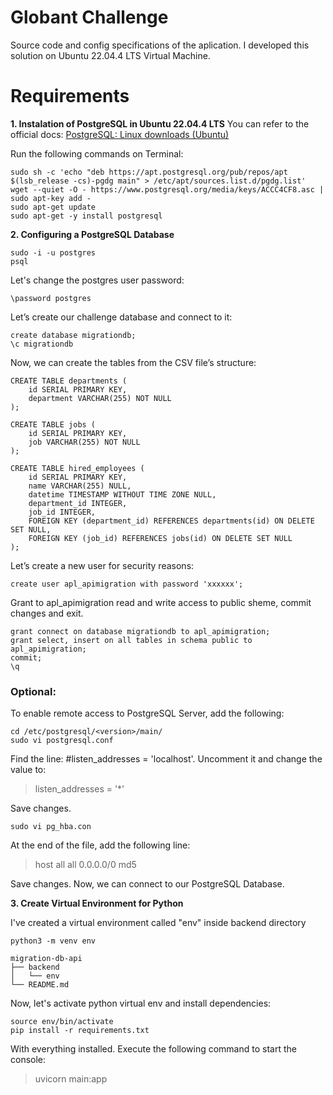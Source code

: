 # Globant Challenge

Source code and config specifications of the aplication.
I developed this solution on Ubuntu 22.04.4 LTS Virtual Machine.


# Requirements

**1. Instalation of PostgreSQL in Ubuntu 22.04.4 LTS**
You can refer to the official docs: [PostgreSQL: Linux downloads (Ubuntu)](https://www.postgresql.org/download/linux/ubuntu/)

Run the following commands on Terminal:

```
sudo sh -c 'echo "deb https://apt.postgresql.org/pub/repos/apt $(lsb_release -cs)-pgdg main" > /etc/apt/sources.list.d/pgdg.list'
wget --quiet -O - https://www.postgresql.org/media/keys/ACCC4CF8.asc | sudo apt-key add -
sudo apt-get update
sudo apt-get -y install postgresql
```

**2. Configuring a PostgreSQL Database**

```
sudo -i -u postgres
psql
```

Let's change the postgres user password:

```
\password postgres
```

Let’s create our challenge database and connect to it:

```
create database migrationdb;
\c migrationdb
```

Now, we can create the tables from the CSV file’s structure:

```
CREATE TABLE departments (
	id SERIAL PRIMARY KEY,
	department VARCHAR(255) NOT NULL
);

CREATE TABLE jobs (
	id SERIAL PRIMARY KEY,
	job VARCHAR(255) NOT NULL
);

CREATE TABLE hired_employees (
    id SERIAL PRIMARY KEY,
    name VARCHAR(255) NULL,
    datetime TIMESTAMP WITHOUT TIME ZONE NULL,
    department_id INTEGER,
    job_id INTEGER,
    FOREIGN KEY (department_id) REFERENCES departments(id) ON DELETE SET NULL,
    FOREIGN KEY (job_id) REFERENCES jobs(id) ON DELETE SET NULL
);
```

Let’s create a new user for security reasons:

```
create user apl_apimigration with password 'xxxxxx';
```

Grant to apl_apimigration read and write access to public sheme, commit changes and exit.

```
grant connect on database migrationdb to apl_apimigration;
grant select, insert on all tables in schema public to apl_apimigration;
commit;
\q
```

### Optional:

To enable remote access to PostgreSQL Server, add the following:

```
cd /etc/postgresql/<version>/main/
sudo vi postgresql.conf
```

Find the line: #listen_addresses = 'localhost'. Uncomment it and change the value to:

> listen_addresses = '\*'

Save changes.

```
sudo vi pg_hba.con
```

At the end of the file, add the following line:

> host all all 0.0.0.0/0 md5

Save changes.
Now, we can connect to our PostgreSQL Database.

**3. Create Virtual Environment for Python**

I've created a virtual environment called "env" inside backend directory

```
python3 -m venv env
```

    migration-db-api
    ├── backend
    │   └── env
    └── README.md

Now, let's activate python virtual env and install dependencies:

```
source env/bin/activate
pip install -r requirements.txt
```

With everything installed. Execute the following command to start the console: 

> uvicorn main:app